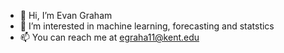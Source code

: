 - 👋 Hi, I’m Evan Graham
- 👀 I’m interested in machine learning, forecasting and statstics
- 📫 You can reach me at egraha11@kent.edu

<!---
egraha11/egraha11 is a ✨ special ✨ repository because its `README.md` (this file) appears on your GitHub profile.
You can click the Preview link to take a look at your changes.
--->
